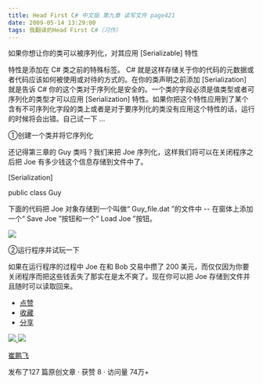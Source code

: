 ```yaml
---
title: Head First C# 中文版 第九章 读写文件 page421
date: 2009-05-14 13:29:00
tags: 我翻译的Head First C#（习作）
---
```

如果你想让你的类可以被序列化，对其应用  [Serializable]  特性

  

特性是添加在  C#  类之前的特殊标签。  C#  就是这样存储关于你的代码的元数据或者代码应该如何被使用或对待的方式的。在你的类声明之前添加
[Serialization]  就是告诉  C#  你的这个类对于序列化是安全的。一个类的字段必须是值类型或者可序列化的类型才可以应用
[Serialization]
特性。如果你把这个特性应用到了某个含有不可序列化字段的类上或者是对于要序列化的类没有应用这个特性的话，运行的时候将会出错。自己试一下  ...

  

①创建一个类并将它序列化

  

还记得第三章的  Guy  类吗？我们来把  Joe  序列化，这样我们将可以在关闭程序之后把  Joe  有多少钱这个信息存储到文件中了。

  

[Serialization]

public class Guy

  

下面的代码把  Joe  对象存储到一个叫做“  Guy_file.dat  ”的文件中  \--  在窗体上添加一个“  Save Joe
”按钮和一个“  Load Joe  ”按钮。

  

![](https://p-blog.csdn.net/images/p_blog_csdn_net/cuipengfei1/EntryImages/20090514/2009-05-14_13-19-30.jpg)

②运行程序并试玩一下

  

如果在运行程序的过程中  Joe  在和  Bob  交易中攒了  200  美元，而仅仅因为你要关闭程序而把这些钱丢失了那实在是太不爽了。现在你可以把
Joe  存储到文件并且随时可以读取回来。

  * [ 点赞  ](javascript:;)
  * [ 收藏  ](javascript:;)
  * [ 分享 ](javascript:;)

[ ![](https://profile.csdnimg.cn/5/2/5/3_cuipengfei1)
![](https://g.csdnimg.cn/static/user-reg-year/1x/11.png)
](https://blog.csdn.net/cuipengfei1)

[ 崔鹏飞 ](https://blog.csdn.net/cuipengfei1)

发布了127 篇原创文章  ·  获赞 8  ·  访问量 74万+

